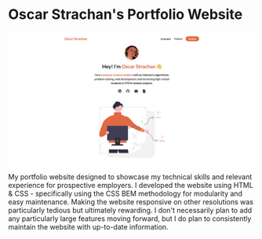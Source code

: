 # Oscar Strachan's Portfolio Website
![Preview image](preview.png?raw=true "Optional Title")
My portfolio website designed to showcase my technical skills and relevant experience for prospective employers. 
I developed the website using HTML &amp; CSS - specifically using the CSS BEM methodology for modularity and easy maintenance.
Making the website responsive on other resolutions was particularly tedious but ultimately rewarding. 
I don't necessarily plan to add any particularly large features moving forward, but I do plan to consistently maintain the website with up-to-date information.
